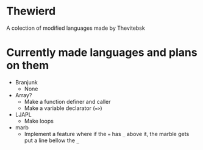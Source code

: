 # Thewierd
A colection of modified languages made by Thevitebsk
# Currently made languages and plans on them
* Branjunk
  * None
* Array?
  * Make a function definer and caller
  * Make a variable declarator (`=>`)
* LJAPL
  * Make loops
* marb
  * Implement a feature where if the `=` has `_` above it, the marble gets put a line bellow the `_`
